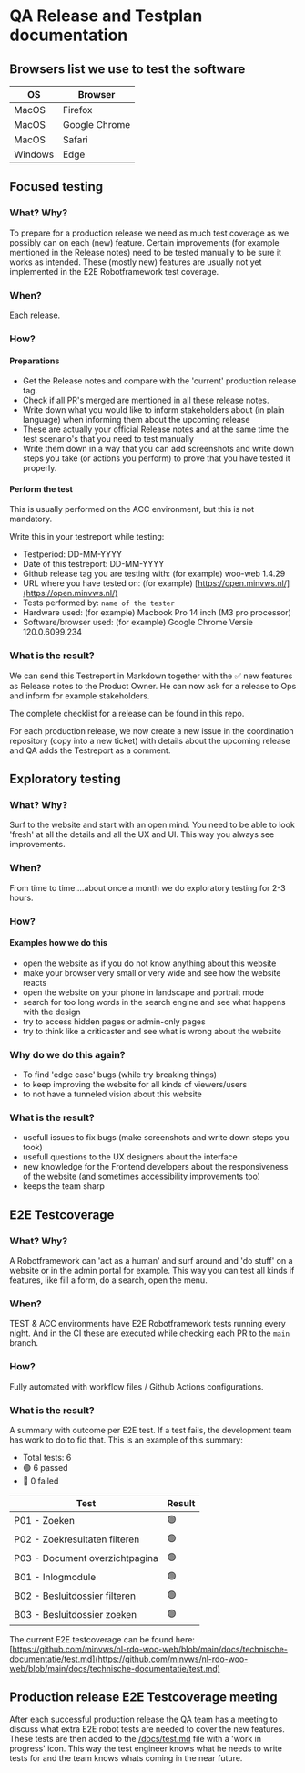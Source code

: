 # QA Release and Testplan documentation

## Browsers list we use to test the software

| OS      | Browser                               |
|---------|---------------------------------------|
| MacOS   | Firefox                               |
| MacOS   | Google Chrome                         |
| MacOS   | Safari                                |
| Windows | Edge                                  |

## Focused testing

### What? Why?

To prepare for a production release we need as much test coverage as we possibly can on each (new) feature.
Certain improvements (for example mentioned in the Release notes) need to be tested manually to be sure it works as
intended.
These (mostly new) features are usually not yet implemented in the E2E Robotframework test coverage.

### When?

Each release.

### How?

#### Preparations

- Get the Release notes and compare with the 'current' production
  release tag.
- Check if all PR's merged are mentioned in all these release notes.
- Write down what you would like to inform stakeholders about (in plain language) when informing them about the upcoming
  release
- These are actually your official Release notes and at the same time the test scenario's that you need to test manually
- Write them down in a way that you can add screenshots and write down steps you take (or actions you perform) to prove
  that you have tested it properly.

#### Perform the test

This is usually performed on the ACC environment, but this is not mandatory.

Write this in your testreport while testing:

- Testperiod: DD-MM-YYYY
- Date of this testreport: DD-MM-YYYY
- Github release tag you are testing with: (for example) woo-web 1.4.29
- URL where you have tested on: (for example) [https://open.minvws.nl/](https://open.minvws.nl/)
- Tests performed by: `name of the tester`
- Hardware used: (for example) Macbook Pro 14 inch (M3 pro processor)
- Software/browser used: (for example) Google Chrome Versie 120.0.6099.234

### What is the result?

We can send this Testreport in Markdown together with the ✅ new features as Release notes to the Product Owner.
He can now ask for a release to Ops and inform for example stakeholders.

The complete checklist for a release can be found in this repo.

For each production release, we now create a new issue in the coordination repository (copy into a new ticket) with
details about the upcoming release and QA adds the Testreport as a comment.

## Exploratory testing

### What? Why?

Surf to the website and start with an open mind. You need to be able to look 'fresh' at all the details and all the UX
and UI. This way you always see improvements.

### When?

From time to time....about once a month we do exploratory testing for 2-3 hours.

### How?

#### Examples how we do this

- open the website as if you do not know anything about this website
- make your browser very small or very wide and see how the website reacts
- open the website on your phone in landscape and portrait mode
- search for too long words in the search engine and see what happens with the design
- try to access hidden pages or admin-only pages
- try to think like a criticaster and see what is wrong about the website

### Why do we do this again?

- To find 'edge case' bugs (while try breaking things)
- to keep improving the website for all kinds of viewers/users
- to not have a tunneled vision about this website

### What is the result?

- usefull issues to fix bugs (make screenshots and write down steps you took)
- usefull questions to the UX designers about the interface
- new knowledge for the Frontend developers about the responsiveness of the website (and sometimes accessibility
  improvements too)
- keeps the team sharp

## E2E Testcoverage

### What? Why?

A Robotframework can 'act as a human' and surf around and 'do stuff' on a website or in the admin portal for example.
This way you can test all kinds if features, like fill a form, do a search, open the menu.

### When?

TEST & ACC environments have E2E Robotframework tests running every night.
And in the CI these are executed while checking each PR to the `main` branch.

### How?

Fully automated with workflow files / Github Actions configurations.

### What is the result?

A summary with outcome per E2E test. If a test fails, the development team has work to do to fid that. This is an
example of this summary:

- Total tests: 6
- :green_circle: 6 passed
- :red_circle: 0 failed

| Test                           | Result         |
|--------------------------------|----------------|
| P01 - Zoeken                   | :green_circle: |
| P02 - Zoekresultaten filteren  | :green_circle: |
| P03 - Document overzichtpagina | :green_circle: |
| B01 - Inlogmodule              | :green_circle: |
| B02 - Besluitdossier filteren  | :green_circle: |
| B03 - Besluitdossier zoeken    | :green_circle: |

The current E2E testcoverage can be found here: [https://github.com/minvws/nl-rdo-woo-web/blob/main/docs/technische-documentatie/test.md](https://github.com/minvws/nl-rdo-woo-web/blob/main/docs/technische-documentatie/test.md)

## Production release E2E Testcoverage meeting

After each successful production release the QA team has a meeting to discuss what extra E2E robot tests are needed to
cover the new features. These tests are then added to
the [/docs/test.md](https://github.com/minvws/nl-rdo-woo-web/blob/main/docs/technische-documentatie/test.md) file with a 'work in progress'
icon. This way the test engineer knows what he needs to write tests for and the team knows whats coming in the near
future.
